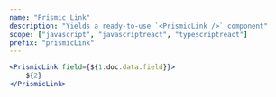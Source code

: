 ```yaml
---
name: "Prismic Link"
description: "Yields a ready-to-use `<PrismicLink />` component"
scope: ["javascript", "javascriptreact", "typescriptreact"]
prefix: "prismicLink"
---
```


```jsx
<PrismicLink field={${1:doc.data.field}}>
	${2}
</PrismicLink>
```
